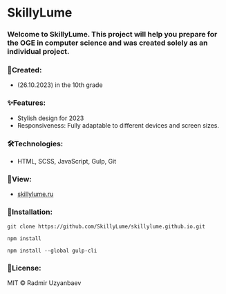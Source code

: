 # SkillyLume
### Welcome to SkillyLume. This project will help you prepare for the OGE in computer science and was created solely as an individual project.
### 🚀Created:
- (26.10.2023) in the 10th grade
### ✨Features:
- Stylish design for 2023
- Responsiveness: Fully adaptable to different devices and screen sizes.
### 🛠️Technologies:
- HTML, SCSS, JavaScript, Gulp, Git

### 👀View:
- [skillylume.ru](http://skillylume.ru)


### 💾Installation:
```
git clone https://github.com/SkillyLume/skillylume.github.io.git
```

```
npm install
```

```
npm install --global gulp-cli
```


### 🧾License:
MIT © Radmir Uzyanbaev
